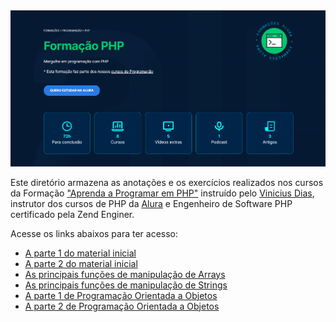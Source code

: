 <img src="https://github.com/AdrianoBispo/formacao-php/blob/master/img/formacao-php.png?raw=true" />

Este diretório armazena as anotações e os exercícios realizados nos cursos da Formação
<a href="https://cursos.alura.com.br/formacao-linguagem-php">"Aprenda a Programar em PHP"</a> instruído pelo <a href="https://cursos.alura.com.br/user/cviniciussdias">Vinicius Dias</a>, 
instrutor dos cursos de PHP da <a href="https://www.alura.com.br">Alura</a> e Engenheiro de Software PHP certificado pela Zend Enginer.

Acesse os links abaixos para ter acesso:

- [A parte 1 do material inicial](https://github.com/AdrianoBispo/formacao-php/tree/master/alura-formacao-php/php-poo)
- [A parte 2 do material inicial](https://github.com/AdrianoBispo/formacao-php/tree/master/alura-formacao-php/php-poo)
- [As principais funções de manipulação de Arrays](https://github.com/AdrianoBispo/formacao-php/tree/master/alura-formacao-php/php-arrays)
- [As principais funções de manipulação de Strings](https://github.com/AdrianoBispo/formacao-php/tree/master/alura-formacao-php/php-strings)
- [A parte 1 de Programação Orientada a Objetos](https://github.com/AdrianoBispo/formacao-php/tree/master/alura-formacao-php/php-poo)
- [A parte 2 de Programação Orientada a Objetos](https://github.com/AdrianoBispo/formacao-php/tree/master/alura-formacao-php/php-poo-2)
